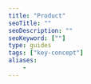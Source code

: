 ```yaml
---
title: "Product"
seoTitle: ""
seoDescription: ""
seoKeyword: [""]
type: guides
tags: ["key-concept"]
aliases:
    - 
---
```

